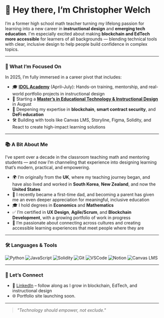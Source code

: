 # 👋 Hey there, I’m Christopher Welch

I’m a former high school math teacher turning my lifelong passion for learning into a new career in **instructional design** and **emerging tech education**. I'm especially excited about making **blockchain and EdTech more accessible** for learners of all backgrounds — blending technical tools with clear, inclusive design to help people build confidence in complex topics.

---

### 🎯 What I’m Focused On

In 2025, I’m fully immersed in a career pivot that includes:

- 🎓 [**IDOL Academy**](https://www.idolcourses.com/academy) (April–July): Hands-on training, mentorship, and real-world portfolio projects in instructional design  
- 🧠 Starting a [**Master’s in Educational Technology & Instructional Design**](https://www.wgu.edu/online-teaching-degrees/education-technology-instructional-design-masters.html) in August  
- 🔐 Deepening my expertise in **blockchain**, **smart contract security**, and **DeFi education**  
- 🛠️ Building with tools like Canvas LMS, Storyline, Figma, Solidity, and React to create high-impact learning solutions  

---

### 📚 A Bit About Me

I’ve spent over a decade in the classroom teaching math and mentoring students — and now I’m channeling that experience into designing learning that’s modern, practical, and empowering.

- 🌍 I’m originally from the **UK**, where my teaching journey began, and have also lived and worked in **South Korea**, **New Zealand**, and now the **United States**  
- 👶 I recently became a first-time dad, and becoming a parent has given me an even deeper appreciation for meaningful, inclusive education  
- 🎓 I hold degrees in **Economics** and **Mathematics**  
- ✅ I’m certified in **UX Design**, **Agile/Scrum**, and **Blockchain Development**, with a growing portfolio of work in progress  
- 🤝 I’m passionate about connecting across cultures and creating accessible learning experiences that meet people where they are  

---

### 🛠️ Languages & Tools

![Python](https://img.shields.io/badge/Python-3776AB?style=for-the-badge&logo=python&logoColor=white)
![JavaScript](https://img.shields.io/badge/JavaScript-F7DF1E?style=for-the-badge&logo=javascript&logoColor=black)
![Solidity](https://img.shields.io/badge/Solidity-363636?style=for-the-badge&logo=solidity&logoColor=white)
![Git](https://img.shields.io/badge/Git-F05032?style=for-the-badge&logo=git&logoColor=white)
![VSCode](https://img.shields.io/badge/VS%20Code-007ACC?style=for-the-badge&logo=visual-studio-code&logoColor=white)
![Notion](https://img.shields.io/badge/Notion-000000?style=for-the-badge&logo=notion&logoColor=white)
![Canvas LMS](https://img.shields.io/badge/Canvas%20LMS-EA2B2E?style=for-the-badge)

---

### 🤝 Let’s Connect

- 🧾 [LinkedIn](https://www.linkedin.com/in/christopher-d-welch) – follow along as I grow in blockchain, EdTech, and instructional design  
- 🌐 Portfolio site launching soon.

---

> _"Technology should empower, not exclude."_
